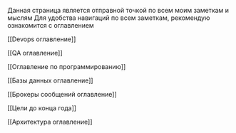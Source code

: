 Данная страница является отправной точкой по всем моим заметкам и мыслям
Для удобства навигаций по всем заметкам, рекомендую ознакомится с оглавлением

[[Devops оглавление]]

[[QA оглавление]]

[[Оглавление по программированию]]

[[Базы данных оглавление]]

[[Брокеры сообщений оглавление]]

[[Цели до конца года]]

[[Архитектура оглавление]]





